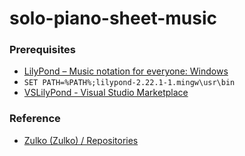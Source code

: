 solo-piano-sheet-music
======================
### Prerequisites
- [LilyPond – Music notation for everyone: Windows](https://lilypond.org/windows.html)
- `SET PATH=%PATH%;lilypond-2.22.1-1.mingw\usr\bin`
- [VSLilyPond - Visual Studio Marketplace](https://marketplace.visualstudio.com/items?itemName=lhl2617.VSLilyPond)

### Reference
- [Zulko (Zulko) / Repositories](https://github.com/Zulko?tab=repositories&q=&type=&language=lilypond&sort=)

